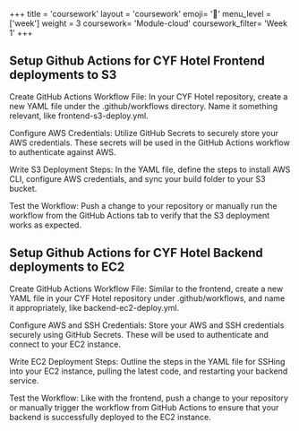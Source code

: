 +++
title = 'coursework'
layout = 'coursework'
emoji= '📝'
menu_level = ['week']
weight = 3
coursework= 'Module-cloud'
coursework_filter= 'Week 1'
+++

## Setup Github Actions for CYF Hotel Frontend deployments to S3

Create GitHub Actions Workflow File: In your CYF Hotel repository, create a new YAML file under the .github/workflows directory. Name it something relevant, like frontend-s3-deploy.yml.

Configure AWS Credentials: Utilize GitHub Secrets to securely store your AWS credentials. These secrets will be used in the GitHub Actions workflow to authenticate against AWS.

Write S3 Deployment Steps: In the YAML file, define the steps to install AWS CLI, configure AWS credentials, and sync your build folder to your S3 bucket.

Test the Workflow: Push a change to your repository or manually run the workflow from the GitHub Actions tab to verify that the S3 deployment works as expected.

## Setup Github Actions for CYF Hotel Backend deployments to EC2

Create GitHub Actions Workflow File: Similar to the frontend, create a new YAML file in your CYF Hotel repository under .github/workflows, and name it appropriately, like backend-ec2-deploy.yml.

Configure AWS and SSH Credentials: Store your AWS and SSH credentials securely using GitHub Secrets. These will be used to authenticate and connect to your EC2 instance.

Write EC2 Deployment Steps: Outline the steps in the YAML file for SSHing into your EC2 instance, pulling the latest code, and restarting your backend service.

Test the Workflow: Like with the frontend, push a change to your repository or manually trigger the workflow from GitHub Actions to ensure that your backend is successfully deployed to the EC2 instance.
